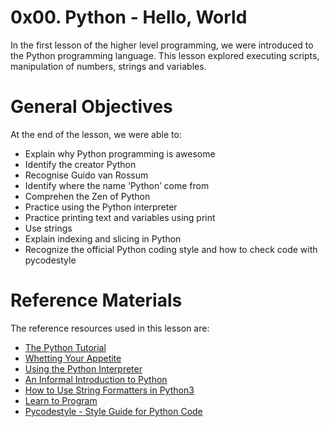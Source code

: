 # 0x00. Python - Hello, World
In the first lesson of the higher level programming, we were introduced to the Python programming language. This lesson explored executing scripts, manipulation of numbers, strings and variables.

# General Objectives
At the end of the lesson, we were able to:
- Explain why Python programming is awesome
- Identify the creator Python
- Recognise Guido van Rossum
- Identify where the name ‘Python’ come from
- Comprehen the Zen of Python
- Practice using the Python interpreter
- Practice printing text and variables using print
- Use strings
- Explain indexing and slicing in Python
- Recognize the official Python coding style and how to check code with pycodestyle

# Reference Materials
The reference resources used in this lesson are:
- [The Python Tutorial](https://intranet.alxswe.com/rltoken/JsFCs_NBzMAR7-XPAZ9BoA)
- [Whetting Your Appetite](https://intranet.alxswe.com/rltoken/kifRlLG2iMX5AZiW8lrCMg)
- [Using the Python Interpreter](https://intranet.alxswe.com/rltoken/RVpfAuagCo9SdfYeoHd6jg)
- [An Informal Introduction to Python](https://intranet.alxswe.com/rltoken/bVps0ZPWq7qVZ7vc-eJGTw)
- [How to Use String Formatters in Python3](https://intranet.alxswe.com/rltoken/Ju0J8BxkuPX5yKZctyKfsQ)
- [Learn to Program](https://intranet.alxswe.com/rltoken/szBsJ-Qyig_RrImN7RGlOg)
- [Pycodestyle - Style Guide for Python Code](https://intranet.alxswe.com/rltoken/tgYt-0zVy1T4sDlE9ohxnA)
